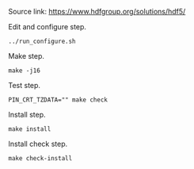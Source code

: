 Source link: https://www.hdfgroup.org/solutions/hdf5/

Edit and configure step.

    ../run_configure.sh

Make step.

    make -j16

Test step.

    PIN_CRT_TZDATA="" make check

Install step.

    make install

Install check step.

    make check-install

